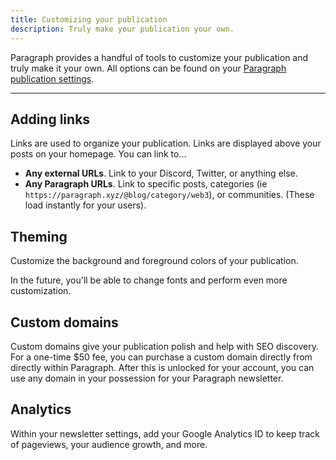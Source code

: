 ```yaml
---
title: Customizing your publication
description: Truly make your publication your own.
---
```


Paragraph provides a handful of tools to customize your publication and truly make it your own. All options can be found on your [Paragraph publication settings](https://paragraph.xyz/settings/publication/blog).

---

## Adding links

Links are used to organize your publication. Links are displayed above your posts on your homepage. You can link to...

* **Any external URLs**. Link to your Discord, Twitter, or anything else.
* **Any Paragraph URLs**. Link to specific posts, categories (ie `https://paragraph.xyz/@blog/category/web3`), or communities. (These load instantly for your users).


## Theming

Customize the background and foreground colors of your publication.

In the future, you'll be able to change fonts and perform even more customization.


## Custom domains

Custom domains give your publication polish and help with SEO discovery. For a one-time $50 fee, you can purchase a custom domain directly from directly within Paragraph. After this is unlocked for your account, you can use any domain in your possession for your Paragraph newsletter.

## Analytics

Within your newsletter settings, add your Google Analytics ID to keep track of pageviews, your audience growth, and more.
